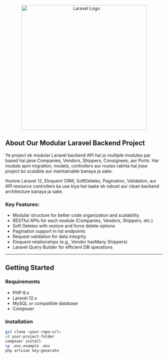 <p align="center"><a href="#"><img src="https://raw.githubusercontent.com/laravel/art/master/logo-lockup/5%20SVG/2%20CMYK/1%20Full%20Color/laravel-logolockup-cmyk-red.svg" width="400" alt="Laravel Logo"></a></p>

## About Our Modular Laravel Backend Project

Ye project ek modular Laravel backend API hai jo multiple modules par based hai jaise Companies, Vendors, Shippers, Consignees, aur Ports. Har module apni migration, models, controllers aur routes rakhta hai jisse project ko scalable aur maintainable banaya ja sake.

Humne Laravel 12, Eloquent ORM, SoftDeletes, Pagination, Validation, aur API resource controllers ka use kiya hai taake ek robust aur clean backend architecture banaya ja sake.

### Key Features:

- Modular structure for better code organization and scalability
- RESTful APIs for each module (Companies, Vendors, Shippers, etc.)
- Soft Deletes with restore and force delete options
- Pagination support in list endpoints
- Request validation for data integrity
- Eloquent relationships (e.g., Vendor hasMany Shippers)
- Laravel Query Builder for efficient DB operations

---

## Getting Started

### Requirements

- PHP 8.x
- Laravel 12.x
- MySQL or compatible database
- Composer

### Installation

```bash
git clone <your-repo-url>
cd your-project-folder
composer install
cp .env.example .env
php artisan key:generate
